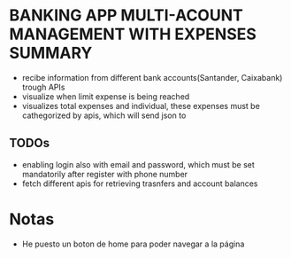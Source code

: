 # BANKING APP MULTI-ACOUNT MANAGEMENT WITH EXPENSES SUMMARY #
- recibe information from different bank accounts(Santander, Caixabank) trough APIs
- visualize when limit expense is being reached
- visualizes total expenses and individual, these expenses must be cathegorized by apis, which will send json to 

## TODOs ##

- enabling login also with email and password, which must be set mandatorily after register with phone number
- fetch different apis for retrieving trasnfers and account balances

# Notas

- He puesto un boton de home para poder navegar a la página